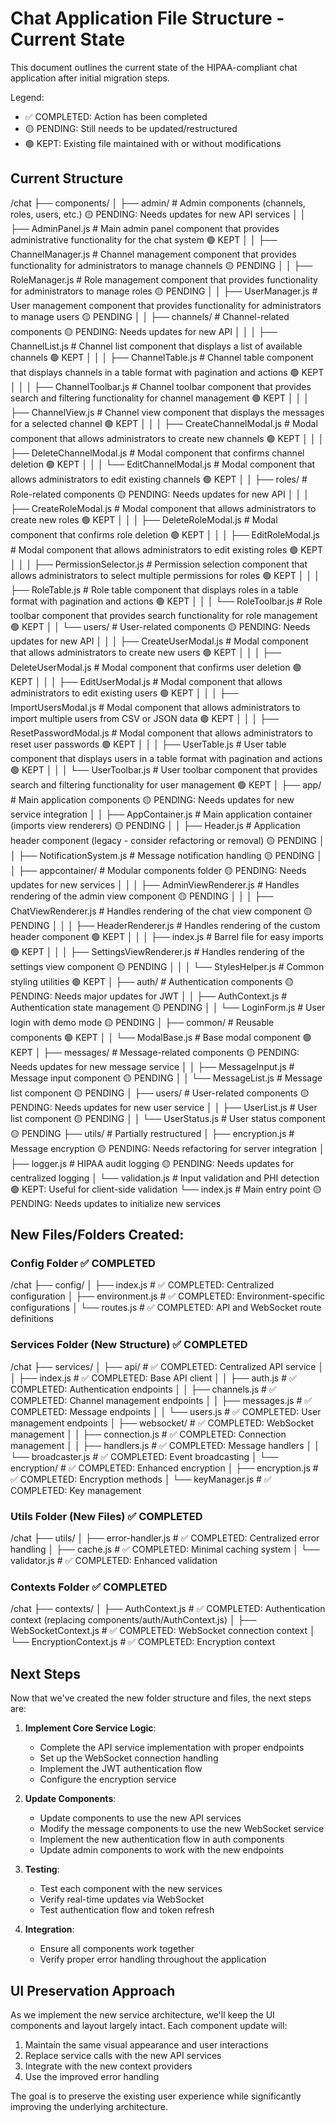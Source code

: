 # Chat Application File Structure - Current State

This document outlines the current state of the HIPAA-compliant chat application after initial migration steps.

Legend:
- ✅ COMPLETED: Action has been completed
- 🟡 PENDING: Still needs to be updated/restructured
- 🟢 KEPT: Existing file maintained with or without modifications

## Current Structure

/chat
├── components/
│   ├── admin/                          # Admin components (channels, roles, users, etc.) 🟡 PENDING: Needs updates for new API services
│   │   ├── AdminPanel.js               # Main admin panel component that provides administrative functionality for the chat system 🟢 KEPT
│   │   ├── ChannelManager.js           # Channel management component that provides functionality for administrators to manage channels 🟡 PENDING
│   │   ├── RoleManager.js              # Role management component that provides functionality for administrators to manage roles 🟡 PENDING
│   │   ├── UserManager.js              # User management component that provides functionality for administrators to manage users 🟡 PENDING
│   │   ├── channels/                   # Channel-related components 🟡 PENDING: Needs updates for new API
│   │   │   ├── ChannelList.js          # Channel list component that displays a list of available channels 🟢 KEPT
│   │   │   ├── ChannelTable.js         # Channel table component that displays channels in a table format with pagination and actions 🟢 KEPT
│   │   │   ├── ChannelToolbar.js       # Channel toolbar component that provides search and filtering functionality for channel management 🟢 KEPT
│   │   │   ├── ChannelView.js          # Channel view component that displays the messages for a selected channel 🟢 KEPT
│   │   │   ├── CreateChannelModal.js   # Modal component that allows administrators to create new channels 🟢 KEPT
│   │   │   ├── DeleteChannelModal.js   # Modal component that confirms channel deletion 🟢 KEPT
│   │   │   └── EditChannelModal.js     # Modal component that allows administrators to edit existing channels 🟢 KEPT
│   │   ├── roles/                      # Role-related components 🟡 PENDING: Needs updates for new API
│   │   │   ├── CreateRoleModal.js      # Modal component that allows administrators to create new roles 🟢 KEPT
│   │   │   ├── DeleteRoleModal.js      # Modal component that confirms role deletion 🟢 KEPT
│   │   │   ├── EditRoleModal.js        # Modal component that allows administrators to edit existing roles 🟢 KEPT
│   │   │   ├── PermissionSelector.js   # Permission selection component that allows administrators to select multiple permissions for roles 🟢 KEPT
│   │   │   ├── RoleTable.js            # Role table component that displays roles in a table format with pagination and actions 🟢 KEPT
│   │   │   └── RoleToolbar.js          # Role toolbar component that provides search functionality for role management 🟢 KEPT
│   │   └── users/                      # User-related components 🟡 PENDING: Needs updates for new API
│   │   │   ├── CreateUserModal.js      # Modal component that allows administrators to create new users 🟢 KEPT
│   │   │   ├── DeleteUserModal.js      # Modal component that confirms user deletion 🟢 KEPT
│   │   │   ├── EditUserModal.js        # Modal component that allows administrators to edit existing users 🟢 KEPT
│   │   │   ├── ImportUsersModal.js     # Modal component that allows administrators to import multiple users from CSV or JSON data 🟢 KEPT
│   │   │   ├── ResetPasswordModal.js   # Modal component that allows administrators to reset user passwords 🟢 KEPT
│   │   │   ├── UserTable.js            # User table component that displays users in a table format with pagination and actions 🟢 KEPT
│   │   │   └── UserToolbar.js          # User toolbar component that provides search and filtering functionality for user management 🟢 KEPT
│   ├── app/                            # Main application components 🟡 PENDING: Needs updates for new service integration
│   │   ├── AppContainer.js             # Main application container (imports view renderers) 🟡 PENDING
│   │   ├── Header.js                   # Application header component (legacy - consider refactoring or removal) 🟡 PENDING
│   │   ├── NotificationSystem.js       # Message notification handling 🟡 PENDING
│   │   ├── appcontainer/               # Modular components folder 🟡 PENDING: Needs updates for new services
│   │   │   ├── AdminViewRenderer.js    # Handles rendering of the admin view component 🟡 PENDING
│   │   │   ├── ChatViewRenderer.js     # Handles rendering of the chat view component 🟡 PENDING
│   │   │   ├── HeaderRenderer.js       # Handles rendering of the custom header component 🟢 KEPT
│   │   │   ├── index.js                # Barrel file for easy imports 🟢 KEPT
│   │   │   ├── SettingsViewRenderer.js # Handles rendering of the settings view component 🟡 PENDING
│   │   │   └── StylesHelper.js         # Common styling utilities 🟢 KEPT
│   ├── auth/                           # Authentication components 🟡 PENDING: Needs major updates for JWT
│   │   ├── AuthContext.js              # Authentication state management 🟡 PENDING
│   │   └── LoginForm.js                # User login with demo mode 🟡 PENDING
│   ├── common/                         # Reusable components 🟢 KEPT
│   │   └── ModalBase.js                # Base modal component 🟢 KEPT
│   ├── messages/                       # Message-related components 🟡 PENDING: Needs updates for new message service
│   │   ├── MessageInput.js             # Message input component 🟡 PENDING
│   │   └── MessageList.js              # Message list component 🟡 PENDING
│   ├── users/                          # User-related components 🟡 PENDING: Needs updates for new user service
│   │   ├── UserList.js                 # User list component 🟡 PENDING
│   │   └── UserStatus.js               # User status component 🟡 PENDING
├── utils/                              # Partially restructured
│   ├── encryption.js                   # Message encryption 🟡 PENDING: Needs refactoring for server integration
│   ├── logger.js                       # HIPAA audit logging 🟡 PENDING: Needs updates for centralized logging
│   └── validation.js                   # Input validation and PHI detection 🟢 KEPT: Useful for client-side validation
└── index.js                            # Main entry point 🟡 PENDING: Needs updates to initialize new services

## New Files/Folders Created:

### Config Folder ✅ COMPLETED
/chat
├── config/
│   ├── index.js                        # ✅ COMPLETED: Centralized configuration
│   ├── environment.js                  # ✅ COMPLETED: Environment-specific configurations
│   └── routes.js                       # ✅ COMPLETED: API and WebSocket route definitions

### Services Folder (New Structure) ✅ COMPLETED
/chat
├── services/
│   ├── api/                            # ✅ COMPLETED: Centralized API service
│   │   ├── index.js                    # ✅ COMPLETED: Base API client
│   │   ├── auth.js                     # ✅ COMPLETED: Authentication endpoints
│   │   ├── channels.js                 # ✅ COMPLETED: Channel management endpoints
│   │   ├── messages.js                 # ✅ COMPLETED: Message endpoints
│   │   └── users.js                    # ✅ COMPLETED: User management endpoints
│   ├── websocket/                      # ✅ COMPLETED: WebSocket management
│   │   ├── connection.js               # ✅ COMPLETED: Connection management
│   │   ├── handlers.js                 # ✅ COMPLETED: Message handlers
│   │   └── broadcaster.js              # ✅ COMPLETED: Event broadcasting
│   └── encryption/                     # ✅ COMPLETED: Enhanced encryption
│       ├── encryption.js               # ✅ COMPLETED: Encryption methods
│       └── keyManager.js               # ✅ COMPLETED: Key management

### Utils Folder (New Files) ✅ COMPLETED
/chat
├── utils/
│   ├── error-handler.js                # ✅ COMPLETED: Centralized error handling
│   ├── cache.js                        # ✅ COMPLETED: Minimal caching system
│   └── validator.js                    # ✅ COMPLETED: Enhanced validation

### Contexts Folder ✅ COMPLETED
/chat
├── contexts/
│   ├── AuthContext.js                  # ✅ COMPLETED: Authentication context (replacing components/auth/AuthContext.js)
│   ├── WebSocketContext.js             # ✅ COMPLETED: WebSocket connection context
│   └── EncryptionContext.js            # ✅ COMPLETED: Encryption context

## Next Steps

Now that we've created the new folder structure and files, the next steps are:

1. **Implement Core Service Logic**:
   - Complete the API service implementation with proper endpoints
   - Set up the WebSocket connection handling
   - Implement the JWT authentication flow
   - Configure the encryption service

2. **Update Components**:
   - Update components to use the new API services
   - Modify the message components to use the new WebSocket service
   - Implement the new authentication flow in auth components
   - Update admin components to work with the new endpoints

3. **Testing**:
   - Test each component with the new services
   - Verify real-time updates via WebSocket
   - Test authentication flow and token refresh

4. **Integration**:
   - Ensure all components work together
   - Verify proper error handling throughout the application

## UI Preservation Approach

As we implement the new service architecture, we'll keep the UI components and layout largely intact. Each component update will:

1. Maintain the same visual appearance and user interactions
2. Replace service calls with the new API services
3. Integrate with the new context providers
4. Use the improved error handling

The goal is to preserve the existing user experience while significantly improving the underlying architecture.
